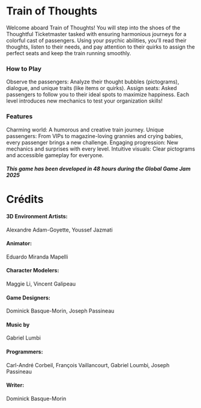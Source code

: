 # Train of Thoughts #

Welcome aboard Train of Thoughts! You will step into the shoes of the Thoughtful Ticketmaster tasked with ensuring 
harmonious journeys for a colorful cast of passengers. Using your psychic abilities, you'll read their thoughts, 
listen to their needs, and pay attention to their quirks to assign the perfect seats and keep the train running smoothly.

### How to Play ##
Observe the passengers: Analyze their thought bubbles (pictograms), dialogue, and unique traits (like items or quirks).
Assign seats: Asked passengers to follow you to their ideal spots to maximize happiness.
Each level introduces new mechanics to test your organization skills!

### Features ###
Charming world: A humorous and creative train journey.
Unique passengers: From VIPs to magazine-loving grannies and crying babies, every passenger brings a new challenge.
Engaging progression: New mechanics and surprises with every level.
Intuitive visuals: Clear pictograms and accessible gameplay for everyone.

##### This game has been developed in 48 hours during the Global Game Jam 2025 #####


# Crédits #

#### 3D Environment Artists: #### 
Alexandre Adam-Goyette, Youssef Jazmati

#### Animator: ####
Eduardo Miranda Mapelli

#### Character Modelers: ####
Maggie Li, Vincent Galipeau

#### Game Designers: ####
Dominick Basque-Morin, Joseph Passineau

#### Music by ####
Gabriel Lumbi

#### Programmers: ####
Carl-André Corbeil, François Vaillancourt, Gabriel Loumbi, Joseph Passineau

#### Writer: ####
Dominick Basque-Morin








